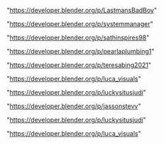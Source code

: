 "https://developer.blender.org/p/LastmansBadBoy"

"https://developer.blender.org/p/systemmanager"

"https://developer.blender.org/p/sathinspires98"

"https://developer.blender.org/p/pearlaplumbing1"

"https://developer.blender.org/p/teresabing2021"

"https://developer.blender.org/p/luca_visuals"

"https://developer.blender.org/p/luckysitusjudi"

 
"https://developer.blender.org/p/jassonstevv"


"https://developer.blender.org/p/luckysitusjudi"


"https://developer.blender.org/p/luca_visuals"


 
